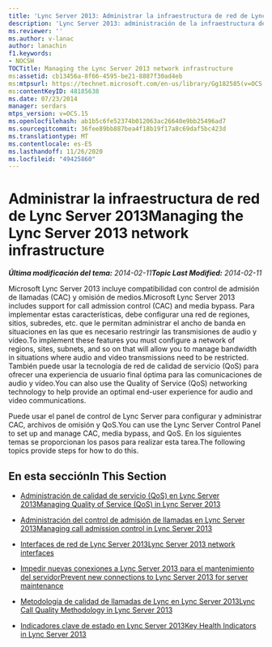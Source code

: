 ```yaml
---
title: 'Lync Server 2013: Administrar la infraestructura de red de Lync Server 2013'
description: 'Lync Server 2013: administración de la infraestructura de red de Lync Server 2013.'
ms.reviewer: ''
ms.author: v-lanac
author: lanachin
f1.keywords:
- NOCSH
TOCTitle: Managing the Lync Server 2013 network infrastructure
ms:assetid: cb13456a-8f66-4595-be21-8887f30ad4eb
ms:mtpsurl: https://technet.microsoft.com/en-us/library/Gg182585(v=OCS.15)
ms:contentKeyID: 48185638
ms.date: 07/23/2014
manager: serdars
mtps_version: v=OCS.15
ms.openlocfilehash: ab1b5c6fe52374b012063ac26640e9bb25496ad7
ms.sourcegitcommit: 36fee89bb887bea4f18b19f17a8c69daf5bc423d
ms.translationtype: MT
ms.contentlocale: es-ES
ms.lasthandoff: 11/26/2020
ms.locfileid: "49425860"
---
```

# <a name="managing-the-lync-server-2013-network-infrastructure"></a><span data-ttu-id="380bc-103">Administrar la infraestructura de red de Lync Server 2013</span><span class="sxs-lookup"><span data-stu-id="380bc-103">Managing the Lync Server 2013 network infrastructure</span></span>

<div data-xmlns="http://www.w3.org/1999/xhtml">

<div class="topic" data-xmlns="http://www.w3.org/1999/xhtml" data-msxsl="urn:schemas-microsoft-com:xslt" data-cs="https://msdn.microsoft.com/">

<div data-asp="https://msdn2.microsoft.com/asp">



</div>

<div id="mainSection">

<div id="mainBody"><span data-ttu-id="380bc-104">

<span> </span></span><span class="sxs-lookup"><span data-stu-id="380bc-104">

<span> </span></span></span>

<span data-ttu-id="380bc-105">_**Última modificación del tema:** 2014-02-11_</span><span class="sxs-lookup"><span data-stu-id="380bc-105">_**Topic Last Modified:** 2014-02-11_</span></span>

<span data-ttu-id="380bc-106">Microsoft Lync Server 2013 incluye compatibilidad con control de admisión de llamadas (CAC) y omisión de medios.</span><span class="sxs-lookup"><span data-stu-id="380bc-106">Microsoft Lync Server 2013 includes support for call admission control (CAC) and media bypass.</span></span> <span data-ttu-id="380bc-107">Para implementar estas características, debe configurar una red de regiones, sitios, subredes, etc. que le permitan administrar el ancho de banda en situaciones en las que es necesario restringir las transmisiones de audio y vídeo.</span><span class="sxs-lookup"><span data-stu-id="380bc-107">To implement these features you must configure a network of regions, sites, subnets, and so on that will allow you to manage bandwidth in situations where audio and video transmissions need to be restricted.</span></span> <span data-ttu-id="380bc-108">También puede usar la tecnología de red de calidad de servicio (QoS) para ofrecer una experiencia de usuario final óptima para las comunicaciones de audio y vídeo.</span><span class="sxs-lookup"><span data-stu-id="380bc-108">You can also use the Quality of Service (QoS) networking technology to help provide an optimal end-user experience for audio and video communications.</span></span>

<span data-ttu-id="380bc-109">Puede usar el panel de control de Lync Server para configurar y administrar CAC, archivos de omisión y QoS.</span><span class="sxs-lookup"><span data-stu-id="380bc-109">You can use the Lync Server Control Panel to set up and manage CAC, media bypass, and QoS.</span></span> <span data-ttu-id="380bc-110">En los siguientes temas se proporcionan los pasos para realizar esta tarea.</span><span class="sxs-lookup"><span data-stu-id="380bc-110">The following topics provide steps for how to do this.</span></span>

<div>

## <a name="in-this-section"></a><span data-ttu-id="380bc-111">En esta sección</span><span class="sxs-lookup"><span data-stu-id="380bc-111">In This Section</span></span>

  - [<span data-ttu-id="380bc-112">Administración de calidad de servicio (QoS) en Lync Server 2013</span><span class="sxs-lookup"><span data-stu-id="380bc-112">Managing Quality of Service (QoS) in Lync Server 2013</span></span>](lync-server-2013-managing-quality-of-service-qos.md)

  - [<span data-ttu-id="380bc-113">Administración del control de admisión de llamadas en Lync Server 2013</span><span class="sxs-lookup"><span data-stu-id="380bc-113">Managing call admission control in Lync Server 2013</span></span>](lync-server-2013-managing-call-admission-control.md)

  - [<span data-ttu-id="380bc-114">Interfaces de red de Lync Server 2013</span><span class="sxs-lookup"><span data-stu-id="380bc-114">Lync Server 2013 network interfaces</span></span>](lync-server-2013-lync-server-network-interfaces.md)

  - [<span data-ttu-id="380bc-115">Impedir nuevas conexiones a Lync Server 2013 para el mantenimiento del servidor</span><span class="sxs-lookup"><span data-stu-id="380bc-115">Prevent new connections to Lync Server 2013 for server maintenance</span></span>](lync-server-2013-prevent-new-connections-to-lync-server-for-server-maintenance.md)

  - [<span data-ttu-id="380bc-116">Metodología de calidad de llamadas de Lync en Lync Server 2013</span><span class="sxs-lookup"><span data-stu-id="380bc-116">Lync Call Quality Methodology in Lync Server 2013</span></span>](lync-server-2013-poster-lync-call-quality-methodology.md)

  - [<span data-ttu-id="380bc-117">Indicadores clave de estado en Lync Server 2013</span><span class="sxs-lookup"><span data-stu-id="380bc-117">Key Health Indicators in Lync Server 2013</span></span>](lync-server-2013-poster-key-health-indicators.md)

<span data-ttu-id="380bc-118"></div>

</div>

<span> </span>

</div>

</div>

</span><span class="sxs-lookup"><span data-stu-id="380bc-118"></div>

</div>

<span> </span>

</div>

</div>

</span></span></div>

